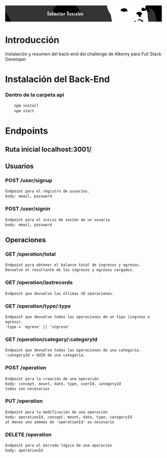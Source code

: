 ![banner](../media/LargeBanner.jpg)

# Introducción

Instalación y resumen del back-end del challenge de Alkemy para Full Stack Developer

# Instalación del Back-End

### Dentro de la carpeta api
```bash
    npm install
    npm start
```

# Endpoints

## Ruta inicial localhost:3001/

## Usuarios

### POST /user/signup

    Endpoint para el registro de usuarios.
    body: email, password

### POST /user/signin

    Endpoint para el inicio de sesión de un usuario
    body: email, password

## Operaciones

### GET /operation/total

    Endpoint para obtener el balance total de ingresos y egresos.
    Devuelve el resultante de los ingresos y egresos cargados.

### GET /operation/lastrecords

    Endpoint que devuelve las últimas 10 operaciones.

### GET /operation/type/:type

    Endpoint que devuelve todos las operaciones de un tipo (ingreso o egreso).
    :type = 'egreso' || 'ingreso'

### GET /operation/category/:categoryId

    Endpoint que devuelve todas las operaciones de una categoría.
    :categoryId = UUID de una categoría.

### POST /operation

    Endpoint para la creación de una operación
    body: concept, mount, date, type, userId, categoryId
    todos son necesarios

### PUT /operation

    Endpoint para la modificación de una operación
    body: operationId, concept, mount, date, type, categoryId
    al menos uno además de 'operationId' es necesario

### DELETE /operation

    Endpoint para el borrado lógico de una operación
    body: operationId